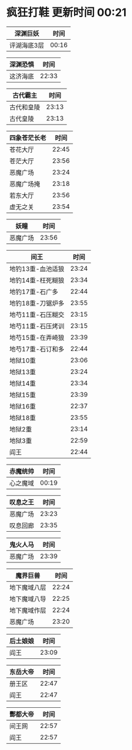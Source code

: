 # 疯狂打鞋 更新时间 00:21

| 深渊巨妖   | 时间    |
|--------|-------|
| 评湖海底3层 | 00:16 |

| 深渊恐惧   | 时间    |
|--------|-------|
| 这济海底 | 22:33 |

| 古代霸主   | 时间    |
|--------|-------|
| 古代和皇陵 | 23:13 |
| 古代皇陵 | 23:13 |

| 四象苍茫长老   | 时间    |
|--------|-------|
| 苍花大厅 | 22:45 |
| 苍茫大厅 | 23:56 |
| 恶魔广场 | 23:24 |
| 恶魔广场掩 | 23:18 |
| 若东大厅 | 23:56 |
| 虚无之关 | 23:54 |

| 妖瞳   | 时间    |
|--------|-------|
| 恶魔广场 | 23:56 |

| 间王   | 时间    |
|--------|-------|
| 地钓13重-血池适狼 | 23:24 |
| 地钓14重-枉死糊狼 | 23:34 |
| 地钓17重-石广多 | 22:44 |
| 地钓18重-刀锯炉多 | 23:55 |
| 地芍11重-石压糊交 | 23:15 |
| 地芍11重-石压烤训 | 23:15 |
| 地芍15重-在弄崎狼 | 23:39 |
| 地芍17重-石订和多 | 22:44 |
| 地狱10重 | 23:06 |
| 地狱13重 | 23:24 |
| 地狱14重 | 23:34 |
| 地狱15重 | 23:39 |
| 地狱16重 | 22:37 |
| 地狱18重 | 23:55 |
| 地狱2重 | 23:14 |
| 地狱3重 | 22:59 |
| 阎王 | 22:44 |

| 赤魔统帅   | 时间    |
|--------|-------|
| 心之魔域 | 00:19 |

| 叹息之王   | 时间    |
|--------|-------|
| 恶魔广场 | 23:23 |
| 叹息回廊 | 23:35 |

| 鬼火人马   | 时间    |
|--------|-------|
| 恶魔广场 | 23:39 |

| 魔界巨兽   | 时间    |
|--------|-------|
| 地下魔域八层 | 22:24 |
| 地下魔域八导 | 22:25 |
| 地下魔域作层 | 22:24 |
| 恶魔广场 | 23:20 |

| 后土娘娘   | 时间    |
|--------|-------|
| 阎王 | 23:09 |

| 东岳大帝   | 时间    |
|--------|-------|
| 册王区 | 22:47 |
| 阎王 | 22:47 |

| 酆都大帝   | 时间    |
|--------|-------|
| 间王网 | 22:57 |
| 阎王 | 22:57 |